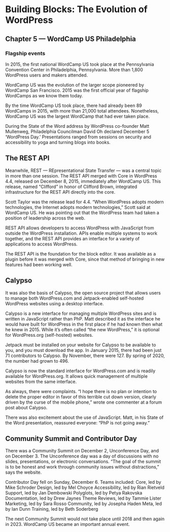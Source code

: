 # Building Blocks: The Evolution of WordPress 
## Chapter 5 — WordCamp US Philadelphia

### Flagship events

In 2015, the first national WordCamp US took place at the Pennsylvania Convention Center in Philadelphia, Pennsylvania. More than 1,800 WordPress users and makers attended. 

WordCamp US was the evolution of the larger scope pioneered by WordCamp San Francisco. 2015 was the first official year of flagship WordCamps as we know them today.

By the time WordCamp US took place, there had already been 89 WordCamps in 2015, with more than 21,000 total attendees. Nonetheless, WordCamp US was the largest WordCamp that had ever taken place. 

During the State of the Word address by WordPress co-founder Matt Mullenweg, Philadelphia Councilman David Oh declared December 5 ‘WordPress Day.’ Presentations ranged from sessions on security and accessibility to yoga and turning blogs into books. 

## The REST API

Meanwhile, REST — REpresentational State Transfer — was a central topic in more than one session. The REST API merged with Core in WordPress 4.4, released on December 8, 2015, immediately after WordCamp US. This release, named “Clifford” in honor of Clifford Brown, integrated infrastructure for the REST API directly into the core. 

Scott Taylor was the release lead for 4.4. “When WordPress adopts modern technologies, the Internet adopts modern technologies,” Scott said at WordCamp US. He was pointing out that the WordPress team had taken a position of leadership across the web.

REST API allows developers to access WordPress with JavaScript from outside the WordPress installation. APIs enable multiple systems to work together, and the REST API provides an interface for a variety of applications to access WordPress.

The REST API is the foundation for the block editor. It was available as a plugin before it was merged with Core, since that method of bringing in new features had been working well. 

## Calypso

It was also the basis of Calypso, the open source project that allows users to manage both WordPress.com and Jetpack-enabled self-hosted WordPress websites using a desktop interface.


Calypso is a new interface for managing multiple WordPress sites and is written in JavaScript rather than PhP. Matt described it as the interface he would have built for WordPress in the first place if he had known then what he knew in 2015. While it’s often called “the new WordPress,” it is optional for WordPress.org (self-hosted) websites.

Jetpack must be installed on your website for Calypso to be available to you, and you must download the app. In January 2015, there had been just 71 contributors to Calypso. By November, there were 127. By spring of 2020, the number had grown to 496.

Calypso is now the standard interface for WordPress.com and is readily available for WordPress.org. It allows quick management of multiple websites from the same interface.

As always, there were complaints. “I hope there is no plan or intention to delete the proper editor in favor of this terrible cut down version, clearly driven by the curse of the mobile phone,” wrote one commenter at a forum post about Calypso.

There was also excitement about the use of JavaScript. Matt, in his State of the Word presentation, reassured everyone: “PhP is not going away.”

## Community Summit and Contributor Day

There was a Community Summit on December 2, Unconference Day, and on December 3. The Unconference day was a day of discussions with no slides, presentations, or electronic conversations. “The goal of the summit is to be honest and work through community issues without distractions,” says the website. 

Contributor Day fell on Sunday, December 6. Teams included:
Core, led by Mike Schroder
Design, led by Mel Choyce
Accessibility, led by Rian Rietveld
Support, led by Jan Dembowski
Polyglots, led by Petya Rakovska
Documentation, led by Drew Jaynes
Theme Reviews, led by Tammie Lister
Marketing, led by Sara Rosso
Community, led by Josepha Haden
Meta, led by Ian Dunn
Training, led by Beth Soderberg

The next Community Summit would not take place until 2018 and then again in 2023. WordCamp US became an important annual event.
